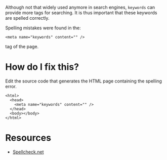 Although not that widely used anymore in search engines, `keywords` can provide more tags for searching. It is thus important that these keywords are spelled correctly.

Spelling mistakes were found in the:

```
<meta name="keywords" content="" />
```

tag of the page.

# How do I fix this?

Edit the source code that generates the HTML page containing the spelling error.

```
<html>
  <head>
    <meta name="keywords" content="" />
  </head>
  <body></body>
</html>
```

# Resources

* [Spellcheck.net](http://www.spellcheck.net/)
